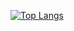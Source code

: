 [![Top Langs](https://github-readme-stats.vercel.app/api/top-langs/?username=foodyfood&layout=compact&langs_count=10&theme=dark)](https://github.com/foodyfood/github-readme-stats)
